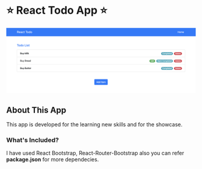 # :star: React Todo App :star:
![showcase](screenshot.png)


## About This App
This app is developed for the learning new skills and for the showcase.


### What's Included?
I have used React Bootstrap, React-Router-Bootstrap also you can refer **package.json** for more dependecies. 
